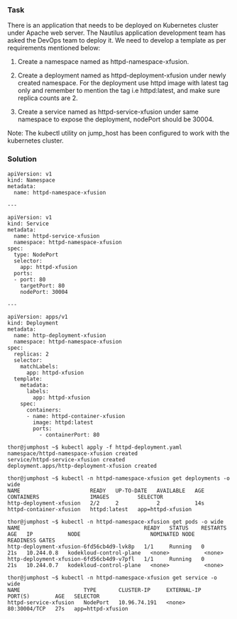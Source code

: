 ### Task
There is an application that needs to be deployed on Kubernetes cluster under Apache web server. The Nautilus application development team has asked the DevOps team to deploy it. We need to develop a template as per requirements mentioned below:

  1. Create a namespace named as httpd-namespace-xfusion.

  2. Create a deployment named as httpd-deployment-xfusion under newly created namespace. For the deployment use httpd image with latest tag only and remember to mention the tag i.e httpd:latest, and make sure replica counts are 2.

  3. Create a service named as httpd-service-xfusion under same namespace to expose the deployment, nodePort should be 30004.

Note: The kubectl utility on jump_host has been configured to work with the kubernetes cluster.

### Solution
```
apiVersion: v1
kind: Namespace
metadata:
  name: httpd-namespace-xfusion

---

apiVersion: v1
kind: Service
metadata:
  name: httpd-service-xfusion
  namespace: httpd-namespace-xfusion
spec:
  type: NodePort
  selector:
    app: httpd-xfusion
  ports:
  - port: 80
    targetPort: 80
    nodePort: 30004

---

apiVersion: apps/v1
kind: Deployment
metadata:
  name: http-deployment-xfusion
  namespace: httpd-namespace-xfusion
spec:
  replicas: 2
  selector:
    matchLabels:
      app: httpd-xfusion
  template:
    metadata:
      labels:
        app: httpd-xfusion
    spec:
      containers:
      - name: httpd-container-xfusion
        image: httpd:latest
        ports:
          - containerPort: 80
```

```
thor@jumphost ~$ kubectl apply -f httpd-deployment.yaml
namespace/httpd-namespace-xfusion created
service/httpd-service-xfusion created
deployment.apps/http-deployment-xfusion created

thor@jumphost ~$ kubectl -n httpd-namespace-xfusion get deployments -o wide
NAME                      READY   UP-TO-DATE   AVAILABLE   AGE   CONTAINERS                IMAGES         SELECTOR
http-deployment-xfusion   2/2     2            2           14s   httpd-container-xfusion   httpd:latest   app=httpd-xfusion

thor@jumphost ~$ kubectl -n httpd-namespace-xfusion get pods -o wide
NAME                                       READY   STATUS    RESTARTS   AGE   IP           NODE                      NOMINATED NODE   READINESS GATES
http-deployment-xfusion-6fd56cb4d9-lvk8p   1/1     Running   0          21s   10.244.0.8   kodekloud-control-plane   <none>           <none>
http-deployment-xfusion-6fd56cb4d9-v7pfl   1/1     Running   0          21s   10.244.0.7   kodekloud-control-plane   <none>           <none>

thor@jumphost ~$ kubectl -n httpd-namespace-xfusion get service -o wide
NAME                    TYPE       CLUSTER-IP     EXTERNAL-IP   PORT(S)        AGE   SELECTOR
httpd-service-xfusion   NodePort   10.96.74.191   <none>        80:30004/TCP   27s   app=httpd-xfusion
```
